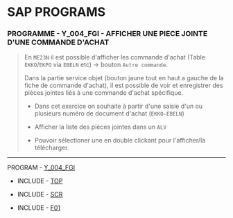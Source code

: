 # SAP PROGRAMS

### **PROGRAMME - Y_004_FGI - AFFICHER UNE PIECE JOINTE D'UNE COMMANDE D'ACHAT**

> En `ME23N` il est possible d'afficher les commande d'achat (Table `EKKO`/`EKPO` via `EBELN` etc) -> bouton `Autre commande`.
>
> Dans la partie service objet (bouton jaune tout en haut a gauche de la fiche de commande d'achat), il est possible de voir et enregistrer des pièces jointes liés à une commande d'achat spécifique.
>
> - Dans cet exercice on souhaite à partir d'une saisie d'un ou plusieurs numéro de document d'achat (`EKKO-EBELN`)
> - Afficher la liste des pièces jointes dans un `ALV`
>
> - Pouvoir sélectioner une en double clickant pour l'afficher/la télécharger.

---

PROGRAM - [Y_004_FGI](./Y_004_FGI.abap)

- INCLUDE - [TOP](./Y_004_FGI_TOP.abap)

- INCLUDE - [SCR](./Y_004_FGI_SCR.abap)

- INCLUDE - [F01](./Y_004_FGI_F01.abap)
